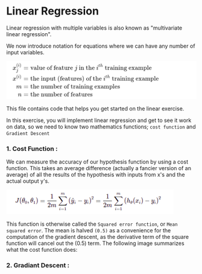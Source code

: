 # Linear Regression

Linear regression with multiple variables is also known as "multivariate linear regression".

We now introduce notation for equations where we can have any number of input variables.

![Input variables](graphs/assets/variables.png)

This file contains code that helps you get started on the linear exercise. 

In this exercise, you will implement linear regression and get to see it work on data, 
so we need to know two mathematics functions; `cost function` and `Gradient Descent`

### 1. Cost Function :
We can measure the accuracy of our hypothesis function by using a cost function. 
This takes an average difference (actually a fancier version of an average) of all
the results of the hypothesis with inputs from x's and the actual output y's.


![Cost Function Formula](graphs/assets/cost_function.png)

This function is otherwise called the `Squared error function`, or `Mean squared error`. 
The mean is halved `(0.5)` as a convenience for the computation of the gradient descent, 
as the derivative term of the square function will cancel out the (0.5) term. The following 
image summarizes what the cost function does: 

### 2. Gradiant Descent :

